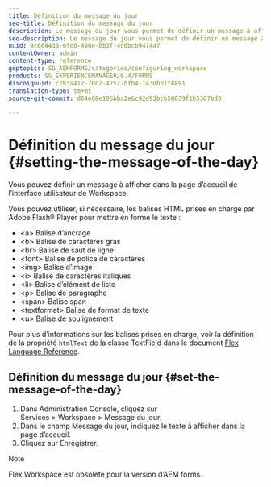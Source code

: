```yaml
---
title: Définition du message du jour
seo-title: Définition du message du jour
description: Le message du jour vous permet de définir un message à afficher dans la page d’accueil de l’interface utilisateur de Workspace.
seo-description: Le message du jour vous permet de définir un message à afficher dans la page d’accueil de l’interface utilisateur de Workspace.
uuid: 9c664438-6fc0-498e-bb3f-4c6bcb9414a7
contentOwner: admin
content-type: reference
geptopics: SG_AEMFORMS/categories/configuring_workspace
products: SG_EXPERIENCEMANAGER/6.4/FORMS
discoiquuid: c2b3a412-70c2-4257-bfb4-1430bb1f8891
translation-type: tm+mt
source-git-commit: d04e08e105bba2e6c92d93bcb58839f1b5307bd8

---
```



# Définition du message du jour {#setting-the-message-of-the-day}

Vous pouvez définir un message à afficher dans la page d’accueil de l’interface utilisateur de Workspace.

Vous pouvez utiliser, si nécessaire, les balises HTML prises en charge par Adobe Flash® Player pour mettre en forme le texte :

* &lt;a> Balise d’ancrage
* &lt;b> Balise de caractères gras
* &lt;br> Balise de saut de ligne
* &lt;font> Balise de police de caractères
* &lt;img> Balise d’image
* &lt;i> Balise de caractères italiques
* &lt;li> Balise d’élément de liste
* &lt;p> Balise de paragraphe
* &lt;span> Balise span
* &lt;textformat> Balise de format de texte
* &lt;u> Balise de soulignement

Pour plus d’informations sur les balises prises en charge, voir la définition de la propriété `htmlText` de la classe TextField dans le document [Flex Language Reference](https://www.adobe.com/support/documentation/en/flex/).

## Définition du message du jour {#set-the-message-of-the-day}

1. Dans Administration Console, cliquez sur Services > Workspace > Message du jour.
1. Dans le champ Message du jour, indiquez le texte à afficher dans la page d’accueil.
1. Cliquez sur Enregistrer.

>[!NOTE]
>
>Flex Workspace est obsolète pour la version d’AEM forms.

